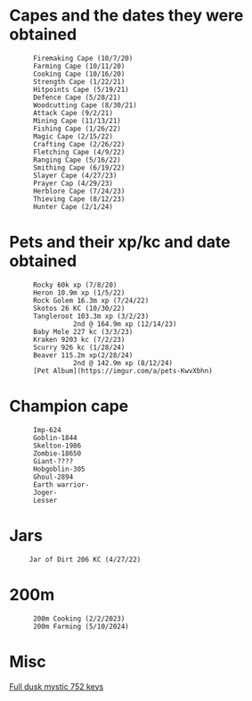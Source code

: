 # Capes and the dates they were obtained
          Firemaking Cape (10/7/20)
          Farming Cape (10/11/20)
          Cooking Cape (10/16/20)
          Strength Cape (1/22/21)
          Hitpoints Cape (5/19/21)
          Defence Cape (5/28/21)
          Woodcutting Cape (8/30/21)
          Attack Cape (9/2/21)
          Mining Cape (11/13/21)
          Fishing Cape (1/26/22)
          Magic Cape (2/15/22)
          Crafting Cape (2/26/22)
          Fletching Cape (4/9/22)
          Ranging Cape (5/16/22)
          Smithing Cape (6/19/22)
          Slayer Cape (4/27/23)
          Prayer Cap (4/29/23)
          Herblore Cape (7/24/23)
          Thieving Cape (8/12/23)
          Hunter Cape (2/1/24)

# Pets and their xp/kc and date obtained
          Rocky 60k xp (7/8/20)
          Heron 10.9m xp (1/5/22)
          Rock Golem 16.3m xp (7/24/22)
          Skotos 26 KC (10/30/22)
          Tangleroot 103.3m xp (3/2/23)
                    2nd @ 164.9m xp (12/14/23)
          Baby Mole 227 kc (3/3/23)
          Kraken 9203 kc (7/2/23)
          Scurry 926 kc (1/28/24)
          Beaver 115.2m xp(2/28/24)
                    2nd @ 142.9m xp (8/12/24)
          [Pet Album](https://imgur.com/a/pets-KwvXbhn)

# Champion cape

          Imp-624
          Goblin-1844
          Skelton-1986
          Zombie-18650
          Giant-????
          Hobgoblin-305
          Ghoul-2894
          Earth warrior-
          Joger-
          Lesser
# Jars

         Jar of Dirt 206 KC (4/27/22)           
# 200m
          200m Cooking (2/2/2023)
          200m Farming (5/10/2024)
# Misc

[Full dusk mystic 752 keys](https://i.imgur.com/5HIM9M3.png)
